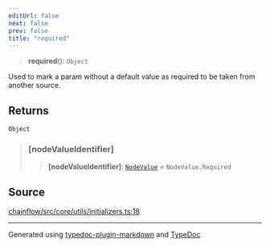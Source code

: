 ```yaml
---
editUrl: false
next: false
prev: false
title: "required"
---
```


> **required**(): `Object`

Used to mark a param without a default value
as required to be taken from another source.

## Returns

`Object`

> ### [nodeValueIdentifier]
>
> > **[nodeValueIdentifier]**: [`NodeValue`](/api/core/inputnode/enumerations/nodevalue/) = `NodeValue.Required`
>

## Source

[chainflow/src/core/utils/initializers.ts:18](https://github.com/edwinlzs/chainflow/blob/a27a974/src/core/utils/initializers.ts#L18)

***

Generated using [typedoc-plugin-markdown](https://www.npmjs.com/package/typedoc-plugin-markdown) and [TypeDoc](https://typedoc.org/)
